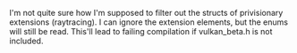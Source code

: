 I'm not quite sure how I'm supposed to filter out the structs of privisionary extensions (raytracing).
I can ignore the extension elements, but the enums will still be read. This'll lead to failing
compilation if vulkan_beta.h is not included.